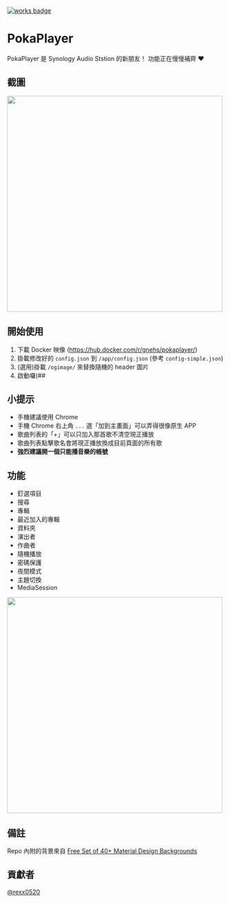 [![works badge](https://cdn.rawgit.com/nikku/works-on-my-machine/v0.2.0/badge.svg)](https://github.com/nikku/works-on-my-machine)

# PokaPlayer

PokaPlayer 是 Synology Audio Ststion 的新朋友！
功能正在慢慢補齊 ❤️

## 截圖

<img src="https://i.imgur.com/KnrvGup.jpg" width="500px">

## 開始使用

1.  下載 Docker 映像 (https://hub.docker.com/r/gnehs/pokaplayer/)
2.  掛載修改好的 `config.json` 到 `/app/config.json` (參考 `config-simple.json`)
3.  (選用)掛載 `/ogimage/` 來替換隨機的 header 圖片
4.  啟動囉(##

## 小提示

-   手機建議使用 Chrome
-   手機 Chrome 右上角 `...` 選「加到主畫面」可以弄得很像原生 APP
-   歌曲列表的「+」可以只加入那首歌不清空現正播放
-   歌曲列表點擊歌名會將現正播放換成目前頁面的所有歌
-   **強烈建議開一個只能播音樂的帳號**

## 功能

-   釘選項目
-   搜尋
-   專輯
-   最近加入的專輯
-   資料夾
-   演出者
-   作曲者
-   隨機播放
-   密碼保護
-   夜間模式
-   主題切換
-   MediaSession

<img src="https://i.imgur.com/x4cEjrx.png" width="500px">

## 備註

Repo 內附的背景來自 [Free Set of 40+ Material Design Backgrounds](https://www.oxygenna.com/news/brand-new-set-of-40-material-design-backgrounds)

## 貢獻者
[@rexx0520](https://github.com/rexx0520)

